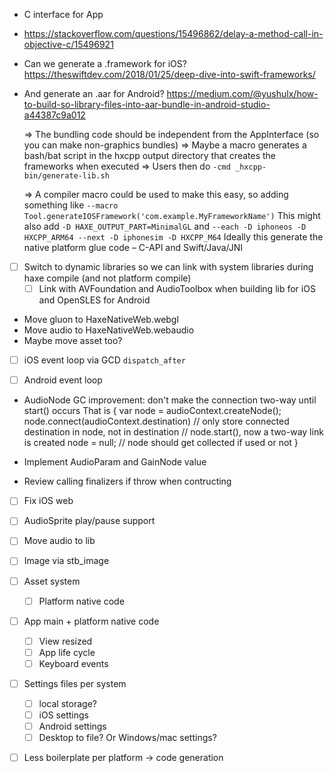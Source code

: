 - C interface for App 
- https://stackoverflow.com/questions/15496862/delay-a-method-call-in-objective-c/15496921

- Can we generate a .framework for iOS?
    https://theswiftdev.com/2018/01/25/deep-dive-into-swift-frameworks/
- And generate an .aar for Android?
    https://medium.com/@yushulx/how-to-build-so-library-files-into-aar-bundle-in-android-studio-a44387c9a012

    => The bundling code should be independent from the AppInterface (so you can make non-graphics bundles)
    => Maybe a macro generates a bash/bat script in the hxcpp output directory that creates the frameworks when executed
    => Users then do `-cmd _hxcpp-bin/generate-lib.sh`

    => A compiler macro could be used to make this easy, so adding something like
        `--macro Tool.generateIOSFramework('com.example.MyFrameworkName')`
        This might also add `-D HAXE_OUTPUT_PART=MinimalGL` and
            ```
            --each
            -D iphoneos
            -D HXCPP_ARM64
            --next
            -D iphonesim
            -D HXCPP_M64
            ```
        Ideally this generate the native platform glue code – C-API and Swift/Java/JNI

- [ ] Switch to dynamic libraries so we can link with system libraries during haxe compile (and not platform compile)
    - [ ] Link with AVFoundation and AudioToolbox when building lib for iOS and OpenSLES for Android

- Move gluon to HaxeNativeWeb.webgl
- Move audio to HaxeNativeWeb.webaudio
- Maybe move asset too?

- [ ] iOS event loop via GCD `dispatch_after`
- [ ] Android event loop


- AudioNode GC improvement: don't make the connection two-way until start() occurs
That is
{
    var node = audioContext.createNode();
    node.connect(audioContext.destination) // only store connected destination in node, not in destination
    // node.start(), now a two-way link is created
    node = null;
    // node should get collected if used or not
}

- Implement AudioParam and GainNode value
- Review calling finalizers if throw when contructing
- [ ] Fix iOS web
- [ ] AudioSprite play/pause support
- [ ] Move audio to lib

- [ ] Image via stb_image
- [ ] Asset system
    - [ ] Platform native code
- [ ] App main + platform native code
    - [ ] View resized
    - [ ] App life cycle
    - [ ] Keyboard events
- [ ] Settings files per system
    - [ ] local storage?
    - [ ] iOS settings
    - [ ] Android settings
    - [ ] Desktop to file? Or Windows/mac settings?
- [ ] Less boilerplate per platform -> code generation